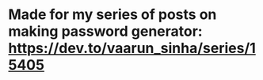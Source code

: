 # Made for my series of posts on making password generator: https://dev.to/vaarun_sinha/series/15405 
